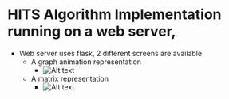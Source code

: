 # HITS Algorithm Implementation running on a web server, 

* Web server uses flask, 2 different screens are available
  + A graph animation representation
    - ![Alt text](https://github.com/fatihkykc/WebMiningHIST/blob/master/img-gif%20files/graph-anim.gif)
  + A matrix representation
    - ![Alt text](https://github.com/fatihkykc/WebMiningHIST/blob/master/img-gif%20files/matrix.png)
<!--     <img src="https://github.com/favicon.ico" width="48"> -->
  
